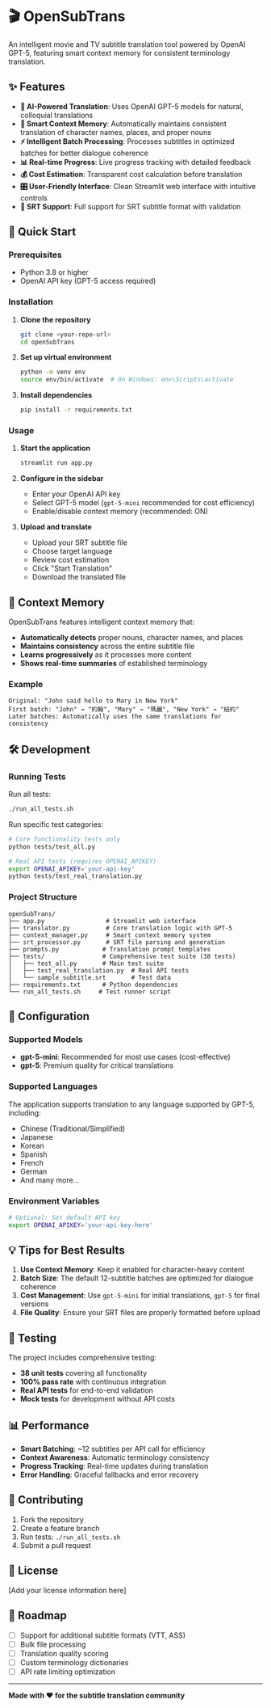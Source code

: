 # 🎬 OpenSubTrans

An intelligent movie and TV subtitle translation tool powered by OpenAI GPT-5, featuring smart context memory for consistent terminology translation.

## ✨ Features

- **🤖 AI-Powered Translation**: Uses OpenAI GPT-5 models for natural, colloquial translations
- **🧠 Smart Context Memory**: Automatically maintains consistent translation of character names, places, and proper nouns
- **⚡ Intelligent Batch Processing**: Processes subtitles in optimized batches for better dialogue coherence
- **📊 Real-time Progress**: Live progress tracking with detailed feedback
- **💰 Cost Estimation**: Transparent cost calculation before translation
- **🎛️ User-Friendly Interface**: Clean Streamlit web interface with intuitive controls
- **📁 SRT Support**: Full support for SRT subtitle format with validation

## 🚀 Quick Start

### Prerequisites

- Python 3.8 or higher
- OpenAI API key (GPT-5 access required)

### Installation

1. **Clone the repository**
   ```bash
   git clone <your-repo-url>
   cd openSubTrans
   ```

2. **Set up virtual environment**
   ```bash
   python -m venv env
   source env/bin/activate  # On Windows: env\Scripts\activate
   ```

3. **Install dependencies**
   ```bash
   pip install -r requirements.txt
   ```

### Usage

1. **Start the application**
   ```bash
   streamlit run app.py
   ```

2. **Configure in the sidebar**
   - Enter your OpenAI API key
   - Select GPT-5 model (`gpt-5-mini` recommended for cost efficiency)
   - Enable/disable context memory (recommended: ON)

3. **Upload and translate**
   - Upload your SRT subtitle file
   - Choose target language
   - Review cost estimation
   - Click "Start Translation"
   - Download the translated file

## 🧠 Context Memory

OpenSubTrans features intelligent context memory that:

- **Automatically detects** proper nouns, character names, and places
- **Maintains consistency** across the entire subtitle file
- **Learns progressively** as it processes more content
- **Shows real-time summaries** of established terminology

### Example
```
Original: "John said hello to Mary in New York"
First batch: "John" → "約翰", "Mary" → "瑪麗", "New York" → "紐約"
Later batches: Automatically uses the same translations for consistency
```

## 🛠️ Development

### Running Tests

Run all tests:
```bash
./run_all_tests.sh
```

Run specific test categories:
```bash
# Core functionality tests only
python tests/test_all.py

# Real API tests (requires OPENAI_APIKEY)
export OPENAI_APIKEY='your-api-key'
python tests/test_real_translation.py
```

### Project Structure

```
openSubTrans/
├── app.py                 # Streamlit web interface
├── translator.py          # Core translation logic with GPT-5
├── context_manager.py     # Smart context memory system
├── srt_processor.py       # SRT file parsing and generation
├── prompts.py            # Translation prompt templates
├── tests/                # Comprehensive test suite (38 tests)
│   ├── test_all.py       # Main test suite
│   ├── test_real_translation.py  # Real API tests
│   └── sample_subtitle.srt       # Test data
├── requirements.txt      # Python dependencies
└── run_all_tests.sh     # Test runner script
```

## 🔧 Configuration

### Supported Models

- **gpt-5-mini**: Recommended for most use cases (cost-effective)
- **gpt-5**: Premium quality for critical translations

### Supported Languages

The application supports translation to any language supported by GPT-5, including:
- Chinese (Traditional/Simplified)
- Japanese
- Korean
- Spanish
- French
- German
- And many more...

### Environment Variables

```bash
# Optional: Set default API key
export OPENAI_APIKEY='your-api-key-here'
```

## 💡 Tips for Best Results

1. **Use Context Memory**: Keep it enabled for character-heavy content
2. **Batch Size**: The default 12-subtitle batches are optimized for dialogue coherence
3. **Cost Management**: Use `gpt-5-mini` for initial translations, `gpt-5` for final versions
4. **File Quality**: Ensure your SRT files are properly formatted before upload

## 🧪 Testing

The project includes comprehensive testing:

- **38 unit tests** covering all functionality
- **100% pass rate** with continuous integration
- **Real API tests** for end-to-end validation
- **Mock tests** for development without API costs

## 📊 Performance

- **Smart Batching**: ~12 subtitles per API call for efficiency
- **Context Awareness**: Automatic terminology consistency
- **Progress Tracking**: Real-time updates during translation
- **Error Handling**: Graceful fallbacks and error recovery

## 🤝 Contributing

1. Fork the repository
2. Create a feature branch
3. Run tests: `./run_all_tests.sh`
4. Submit a pull request

## 📄 License

[Add your license information here]

## 🎯 Roadmap

- [ ] Support for additional subtitle formats (VTT, ASS)
- [ ] Bulk file processing
- [ ] Translation quality scoring
- [ ] Custom terminology dictionaries
- [ ] API rate limiting optimization

---

**Made with ❤️ for the subtitle translation community**